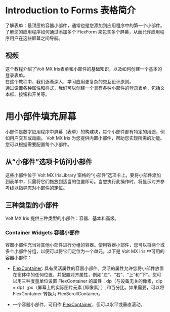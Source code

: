 # Introduction to Forms  表格简介
了解表单：最顶层的容器小部件，通常也是您添加到应用程序中的第一个小部件。了解您的应用程序如何通过添加多个 FlexForm 来包含多个屏幕，从而允许应用程序用户在这些屏幕之间导航。

## 视频
这个教程介绍了Volt MX Iris表单和小部件的基础知识，以及如何创建一个基本的登录表单。  
在这个教程中，我们逐渐深入，学习应用更复杂的交互设计原则。  
通过设置各种属性和样式，我们可以创建一个具有各种小部件的登录表单，包括文本框、按钮和开关等。

# 用小部件填充屏幕
小部件是数字应用程序中屏幕（表单）的构建块，每个小部件都有特定的用途，例如用户交互或动画。 Volt MX Iris 为您提供内置小部件，帮助您实现所需的功能。您可以根据需要配置每个小部件。

## 从“小部件”选项卡访问小部件
这些小部件位于 Volt MX IrisLibrary 窗格的“小部件”选项卡上。要将小部件添加到表单中，只需将它们拖放到适当的位置即可。当您执行此操作时，将显示对齐参考线以指导您对小部件的定位。

## 三种类型的小部件
Volt MX Iris 提供三种类型的小部件：容器、基本和高级。

### Container Widgets  容器小部件
容器小部件充当对其他小部件进行分组的容器。使用容器小部件，您可以将两个或多个小部件分组，以便可以将它们定位为一个单元。以下是 Volt MX Iris 中可用的容器小部件：

* [FlexContainer](./FlexContainer.md): 具有灵活属性的容器小部件。灵活的属性允许您将小部件放置在窗体中的任何位置，并配置对齐属性，例如“左”、“右”、“上”和“下”。您可以用三种度量单位设置 FlexContainer 的属性：dp（与设备无关的像素，dip = dp）;px（屏幕上的实际图片元素 [即像素] ）;和百分比。如果需要，可以将 FlexContainer 转换为 FlexScrollContainer。

* 一个容器小部件，可用作 [FlexContainer](./FlexScrollContainer.md)，但可以水平或垂直滚动。